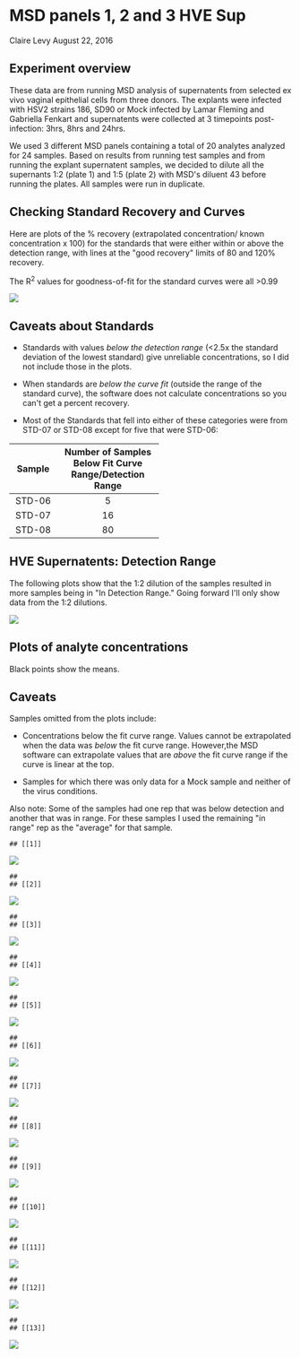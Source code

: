 MSD panels 1, 2 and 3 HVE Sup
================
Claire Levy
August 22, 2016

Experiment overview
-------------------

These data are from running MSD analysis of supernatents from selected ex vivo vaginal epithelial cells from three donors. The explants were infected with HSV2 strains 186, SD90 or Mock infected by Lamar Fleming and Gabriella Fenkart and supernatents were collected at 3 timepoints post-infection: 3hrs, 8hrs and 24hrs.

We used 3 different MSD panels containing a total of 20 analytes analyzed for 24 samples. Based on results from running test samples and from running the explant supernatent samples, we decided to dilute all the supernants 1:2 (plate 1) and 1:5 (plate 2) with MSD's diluent 43 before running the plates. All samples were run in duplicate.

Checking Standard Recovery and Curves
-------------------------------------

Here are plots of the % recovery (extrapolated concentration/ known concentration x 100) for the standards that were either within or above the detection range, with lines at the "good recovery" limits of 80 and 120% recovery.

The R<sup>2</sup> values for goodness-of-fit for the standard curves were all &gt;0.99

![](MSD_panels_1_2_3_HVE_sup_analysis_files/figure-markdown_github/standards-1.png)

Caveats about Standards
-----------------------

-   Standards with values *below the detection range* (&lt;2.5x the standard deviation of the lowest standard) give unreliable concentrations, so I did not include those in the plots.

-   When standards are *below the curve fit* (outside the range of the standard curve), the software does not calculate concentrations so you can't get a percent recovery.

-   Most of the Standards that fell into either of these categories were from STD-07 or STD-08 except for five that were STD-06:

<table style="width:53%;">
<colgroup>
<col width="12%" />
<col width="40%" />
</colgroup>
<thead>
<tr class="header">
<th align="center">Sample</th>
<th align="center">Number of Samples Below Fit Curve Range/Detection Range</th>
</tr>
</thead>
<tbody>
<tr class="odd">
<td align="center">STD-06</td>
<td align="center">5</td>
</tr>
<tr class="even">
<td align="center">STD-07</td>
<td align="center">16</td>
</tr>
<tr class="odd">
<td align="center">STD-08</td>
<td align="center">80</td>
</tr>
</tbody>
</table>

HVE Supernatents: Detection Range
---------------------------------

The following plots show that the 1:2 dilution of the samples resulted in more samples being in "In Detection Range." Going forward I'll only show data from the 1:2 dilutions.

![](MSD_panels_1_2_3_HVE_sup_analysis_files/figure-markdown_github/checking%20detection%20range-1.png)

Plots of analyte concentrations
-------------------------------

Black points show the means.

Caveats
-------

Samples omitted from the plots include:

-   Concentrations below the fit curve range. Values cannot be extrapolated when the data was *below* the fit curve range. However,the MSD software can extrapolate values that are *above* the fit curve range if the curve is linear at the top.

-   Samples for which there was only data for a Mock sample and neither of the virus conditions.

Also note: Some of the samples had one rep that was below detection and another that was in range. For these samples I used the remaining "in range" rep as the "average" for that sample.

    ## [[1]]

![](MSD_panels_1_2_3_HVE_sup_analysis_files/figure-markdown_github/samples%20plots-1.png)

    ## 
    ## [[2]]

![](MSD_panels_1_2_3_HVE_sup_analysis_files/figure-markdown_github/samples%20plots-2.png)

    ## 
    ## [[3]]

![](MSD_panels_1_2_3_HVE_sup_analysis_files/figure-markdown_github/samples%20plots-3.png)

    ## 
    ## [[4]]

![](MSD_panels_1_2_3_HVE_sup_analysis_files/figure-markdown_github/samples%20plots-4.png)

    ## 
    ## [[5]]

![](MSD_panels_1_2_3_HVE_sup_analysis_files/figure-markdown_github/samples%20plots-5.png)

    ## 
    ## [[6]]

![](MSD_panels_1_2_3_HVE_sup_analysis_files/figure-markdown_github/samples%20plots-6.png)

    ## 
    ## [[7]]

![](MSD_panels_1_2_3_HVE_sup_analysis_files/figure-markdown_github/samples%20plots-7.png)

    ## 
    ## [[8]]

![](MSD_panels_1_2_3_HVE_sup_analysis_files/figure-markdown_github/samples%20plots-8.png)

    ## 
    ## [[9]]

![](MSD_panels_1_2_3_HVE_sup_analysis_files/figure-markdown_github/samples%20plots-9.png)

    ## 
    ## [[10]]

![](MSD_panels_1_2_3_HVE_sup_analysis_files/figure-markdown_github/samples%20plots-10.png)

    ## 
    ## [[11]]

![](MSD_panels_1_2_3_HVE_sup_analysis_files/figure-markdown_github/samples%20plots-11.png)

    ## 
    ## [[12]]

![](MSD_panels_1_2_3_HVE_sup_analysis_files/figure-markdown_github/samples%20plots-12.png)

    ## 
    ## [[13]]

![](MSD_panels_1_2_3_HVE_sup_analysis_files/figure-markdown_github/samples%20plots-13.png)
